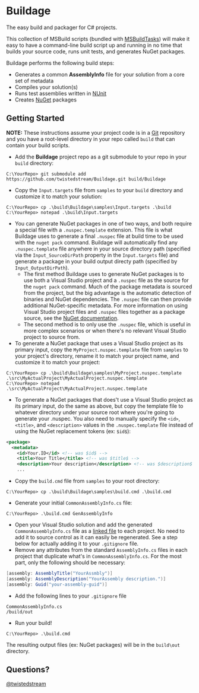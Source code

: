 # Buildage #
The easy build and packager for C# projects.

This collection of MSBuild scripts (bundled with [MSBuildTasks](https://github.com/loresoft/msbuildtasks)) will make it easy to have a command-line build script up and running in no time that builds your source code, runs unit tests, and generates NuGet packages.

Buildage performs the following build steps:
* Generates a common **AssemblyInfo** file for your solution from a core set of metadata
* Compiles your solution(s)
* Runs test assemblies written in [NUnit](http://nunit.org)
* Creates [NuGet](http://nuget.org) packages

## Getting Started ##

**NOTE:** These instructions assume your project code is in a [Git](http://git-scm.com/) repository and you have a root-level directory in your repo called `build` that can contain your build scripts.

* Add the **Buildage** project repo as a git submodule to your repo in your `build` directory:

```    
C:\YourRepo> git submodule add https://github.com/twistedstream/Buildage.git build/Buildage
``` 

* Copy the `Input.targets` file from `samples` to your `build` directory and customize it to match your solution:

```
C:\YourRepo> cp .\build\Buildage\samples\Input.targets .\build
C:\YourRepo> notepad .\build\Input.targets
```

* You can generate NuGet packages in one of two ways, and both require a special file with a `.nuspec.template` extension.  This file is what Buildage uses to generate a final `.nuspec` file at build time to be used with the `nuget pack` command.  Buildage will automatically find any `.nuspec.template` file anywhere in your source directory path (specified via the `Input_SourceDirPath` property in the `Input.targets` file) and generate a package in your build output directy path (specified by `Input_OutputDirPath`).
  * The first method Buildage uses to generate NuGet packages is to use both a Visual Studio project and a `.nuspec` file as the source for the `nuget pack` command.  Much of the package metadata is sourced from the project, but the big advantage is the automatic detection of binaries and NuGet dependencies.  The `.nuspec` file can then provide additional NuGet-specific metadata.  For more information on using Visual Studio project files and `.nuspec` files together as a package source, see the [NuGet documentation](http://docs.nuget.org/docs/creating-packages/creating-and-publishing-a-package).
  * The second method is to only use the `.nuspec` file, which is useful in more complex scenarios or when there's no relevant Visual Studio project to source from.
* To generate a NuGet package that uses a Visual Studio project as its primary input, copy the `MyProject.nuspec.template` file from `samples` to your project's directory, rename it to match your project name, and customize it to match your project:

```
C:\YourRepo> cp .\build\Buildage\samples\MyProject.nuspec.template .\src\MyActualProject\MyActualProject.nuspec.template
C:\YourRepo> notepad .\src\MyActualProject\MyActualProject.nuspec.template
```

* To generate a NuGet packages that does't use a Visual Studio project as its primary input, do the same as above, but copy the template file to whatever directory under your source root where you're going to generate your .nuspec.  You also need to manually specify the `<id>`, `<title>`, and `<description>` values in the `.nuspec.template` file instead of using the NuGet replacement tokens (ex: `$id$`):

```xml
<package>
  <metadata>
    <id>Your.ID</id> <!-- was $id$ -->
    <title>Your Title</title> <!-- was $title$ -->
    <description>Your description</description> <!-- was $description$ -->
    ...
```

* Copy the `build.cmd` file from `samples` to your root directory:

```
C:\YourRepo> cp .\build\Buildage\samples\build.cmd .\build.cmd
```

* Generate your initial `CommonAssemblyInfo.cs` file:

```
C:\YourRepo> .\build.cmd GenAssemblyInfo
```

* Open your Visual Studio solution and add the generated `CommonAssemblyInfo.cs` file as a [linked file](http://support.microsoft.com/kb/306234?wa=wsignin1.0) to each project.  No need to add it to source control as it can easily be regenerated.  See a step below for actually adding it to your `.gitignore` file.
* Remove any attributes from the standard `AssemblyInfo.cs` files in each project that duplicate what's in `CommonAssemblyInfo.cs`.  For the most part, only the following should be necessary:

```cs
[assembly: AssemblyTitle("YourAssmbly")]
[assembly: AssemblyDescription("YourAssembly description.")]
[assembly: Guid("your-assembly-guid")]
```

* Add the following lines to your `.gitignore` file

```
CommonAssemblyInfo.cs
/build/out
```

* Run your build!

```
C:\YourRepo> .\build.cmd
```

The resulting output files (ex: NuGet packages) will be in the `build\out` directory.

## Questions? ##
[@twistedstream](http://twitter.com/twistedstream)
